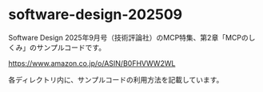 # software-design-202509

Software Design 2025年9月号（技術評論社）のMCP特集、第2章「MCPのしくみ」のサンプルコードです。

https://www.amazon.co.jp/o/ASIN/B0FHVWW2WL

各ディレクトリ内に、サンプルコードの利用方法を記載しています。
